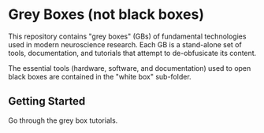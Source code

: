 # Grey Boxes (not black boxes)

This repository contains "grey boxes" (GBs) of fundamental technologies used in modern neuroscience research.
Each GB is a stand-alone set of tools, documentation, and tutorials that attempt to de-obfusicate its content.

The essential tools (hardware, software, and documentation) used to open black boxes are contained in the "white box" sub-folder.

## Getting Started

Go through the grey box tutorials.